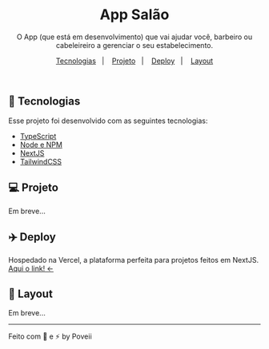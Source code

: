 <h1 align="center"> App Salão </h1>

<p align="center">
  O App (que está em desenvolvimento) que vai ajudar você, barbeiro ou cabeleireiro a gerenciar o seu estabelecimento.
</p>

<p align="center">
  <a href="#-tecnologias">Tecnologias</a>&nbsp;&nbsp;&nbsp;|&nbsp;&nbsp;&nbsp;
  <a href="#-projeto">Projeto</a>&nbsp;&nbsp;&nbsp;|&nbsp;&nbsp;&nbsp;
  <a href="#-deploy">Deploy</a>&nbsp;&nbsp;&nbsp;|&nbsp;&nbsp;&nbsp;
  <a href="#-layout">Layout</a>
</p>

<br>

<!-- <p align="center">
  <img alt="Imagem do projeto App Salão" src=".github/project.png" width="100%" />
</p> -->

## 🚀 Tecnologias

Esse projeto foi desenvolvido com as seguintes tecnologias:

- [TypeScript](https://www.typescriptlang.org/)
- [Node e NPM](https://nodejs.org/)
- [NextJS](https://nextjs.org/)
- [TailwindCSS](https://tailwindcss.com/)

## 💻 Projeto

Em breve...

## ✈️ Deploy

Hospedado na Vercel, a plataforma perfeita para projetos feitos em NextJS. [Aqui o link! ←](https://app-salao.vercel.app/)

## 🔖 Layout

Em breve...

---

Feito com 💜 e ⚡ by Poveii
